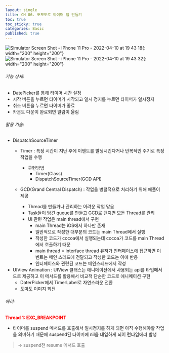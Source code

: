 ```yaml
---
layout: single
title: CH 06. 뽀모도로 타이머 앱 만들기
toc: true
toc_sticky: true
categories: Basic 
published: true
---
```

![Simulator Screen Shot - iPhone 11 Pro - 2022-04-10 at 19 43 18](https://user-images.githubusercontent.com/63464299/162615001-e29d648d-f7f5-412c-9d8d-a3dbb33166e0.png){: width="200" height="200"}
![Simulator Screen Shot - iPhone 11 Pro - 2022-04-10 at 19 43 32](https://user-images.githubusercontent.com/63464299/162615000-65a9f7e3-11ac-4d9d-926a-7eb14fde065f.png){: width="200" height="200"}

###### 기능 상세:
- DatePicker를 통해 타이머 시간 설정
- 시작 버튼을 누르면 타이머가 시작되고 일시 정지를 누르면 타이머가 일시정지
- 취소 버튼을 누르면 타이머가 종료
- 카운트 다운이 완료되면 알람이 울림

###### 활용 기술:
- DispatchSourceTimer
   - Timer
    : 특정 시간이 지난 후에 이벤트를 발생시킨다거나 반복적인 주기로 특정작업을 수행
      - 구현방법 
     	 * Timer(Class)
     	 * DispatchSourceTimer(GCD API)
    
    - GCD(Grand Central Dispatch)
      : 작업을 병렬적으로 처리하기 위해 애플이 제공
		- Thread를 만들거나 관리하는 어려운 작업 맡음
		- Task들이 담긴 queue를 만들고 GCD로 던지면 모든 Thread를 관리
		- UI 관련 작업은 main thread에서 구현
			-  main Thread는 iOS에서 하나만 존재
			-  일반적으로 작성한 대부분의 코드는 main Thread에서 실행
			-  작성한 코드가 cocoa에서 실행되는데 cocoa가 코드를 main Thread에서 호출하기 때문 
			-  main thread = interface thread 유저가 인터페이스에 접근하면 이벤트는 메인 스레드에 전달되고 작성한 코드는 이에 반응
			-  인터페이스와 관련된 코드는 메인스레드에서 작성
- UIView Animation
   : UIView 클래스는 애니메이션에서 사용되는 api를 타입메서드로 제공하고 이 메서드를 활용해서 비교적 단순한 코드로 애니메이션 구현
    - DaterPicker에서 TimerLabel로 자연스러운 전환
    - 토마토 이미지 회전

###### 에러:
<span style="color: red">**Thread 1: EXC_BREAKPOINT**</span><br/>
- 타이머를 suspend 메서드를 호출해서 일시정지를 하게 되면 아직 수행해야할 작업을 의미하기 때문에 suspend된 타이머에 nil을 대입하게 되어 런타임에러 발생<br/>
> -> suspend전 resume 메서드 호출
